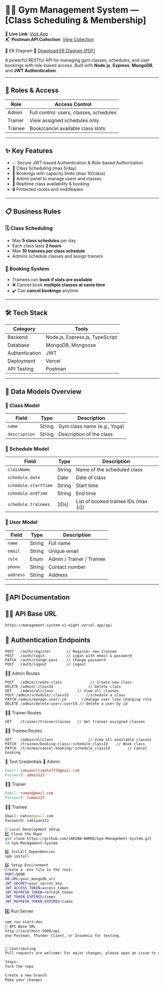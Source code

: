 # 🏋️‍♂️ Gym Management System — [Class Scheduling & Membership]

🚀 **Live Link**: [Visit App](https://management-system-xi-eight.vercel.app/)  
📬 **Postman API Collection**: [View Collection](https://documenter.getpostman.com/view/40097709/2sB2cYbKi8)

📁 ER Diagram
📄 [Download ER Diagram (PDF)](https://drive.google.com/file/d/1k84kJfpRJ6fiD20vjnocyGmAgufRDtBL/view?usp=sharing)

A powerful RESTful API for managing gym classes, schedules, and user bookings with role-based access. Built with **Node.js**, **Express**, **MongoDB**, and **JWT Authentication**.

---

## 🔑 Roles & Access

| Role     | Access Control |
|----------|----------------|
| Admin    | Full control: users, classes, schedules |
| Trainer  | View assigned schedules only            |
| Trainee  | Book/cancel available class slots       |

---

## ✨ Key Features

- ✅ Secure JWT-based Authentication & Role-based Authorization
- 📅 Class Scheduling (max 5/day)
- 👥 Bookings with capacity limits (max 10/class)
- 👤 Admin panel to manage users and classes
- 🔄 Realtime class availability & booking
- 🔒 Protected routes and middleware

---

## 📋 Business Rules

### 🗓️ Class Scheduling
- Max **5 class schedules** per day  
- Each class lasts **2 hours**  
- Max **10 trainees per class schedule**  
- Admins schedule classes and assign trainers  

### 📅 Booking System
- Trainees can **book if slots are available**  
- ❌ Cannot book **multiple classes at same time**  
- ✔️ Can **cancel bookings** anytime

---

## 🛠️ Tech Stack

| Category       | Tools                              |
|----------------|-------------------------------------|
| Backend        | Node.js, Express.js, TypeScript     |
| Database       | MongoDB, Mongoose                   |
| Authentication | JWT                                 |
| Deployment     | Vercel     |
| API Testing    | Postman                             |

---

## 🧩 Data Models Overview

### 📘 Class Model
| Field       | Type   | Description                   |
|-------------|--------|-------------------------------|
| `name`      | String | Gym class name (e.g., Yoga)   |
| `description`| String| Description of the class      |

### 📅 Schedule Model
| Field           | Type     | Description                             |
|-----------------|----------|-----------------------------------------|
| `className`     | String   | Name of the scheduled class             |
| `schedule.date` | Date     | Date of class                           |
| `schedule.startTime`     | String   | Start time                              |
| `schedule.endTime`       | String   | End time                                |
| `schedule.trainees`      | [IDs]    | List of booked trainee IDs (max 10)     |

### 👤 User Model
| Field     | Type     | Description                     |
|-----------|----------|---------------------------------|
| `name`    | String   | Full name                       |
| `email`   | String   | Unique email                    |
| `role`    | Enum     | Admin / Trainer / Trainee       |
| `phone`   | String   | Contact number                  |
| `address` | String   | Address                         |

---
## 🔐API Documentation 

## 🔐🔗 API Base URL
```http
https://management-system-xi-eight.vercel.app/api
```

## 🔐 Authentication Endpoints

```http
POST   /auth/register       // Register new trainee
POST   /auth/login          // Login with email & password
PATCH  /auth/change-pass    // Change password
POST   /auth/logout         // Logout
```

👨‍💼 Admin Routes
```http
POST   /admin/create-class             // Create new class
DELETE /admin/:classId                // Delete class
GET    /admin/allclass           // View all classes
POST /admin/schedule/:classId        //schedule a class
PATCH /admin/manage-user/:id       //manage user like changing role
DELETE /admin/delete-user/:userId // delete a user by id
```
🧑‍🏫 Trainer Routes
```http
GET    /trainer/trainerclasses   // Get trainer-assigned classes
```
🧑‍🎓 Trainee Routes
```http
GET    /admin/allclass                // View all available classes
PATCH  /trainee/booking-class/:schedule_classId    // Book class
PATCH  /trainee/cancel-booking/:schedule_classId        // Cancel booking
```
🧪 Test Credentials
🔐 Admin
```makefile
Email: jakuanultimate777@gmail.com  
Password: admin123
```
👨‍🏫 Trainer
```makefile
Email: ruman@gmail.com  
Password: ruman123
```
🧑‍🎓 Trainee
```graphql
Email: nahin@gmail.com  
Password: nahiyan123
```
```bash
🧰 Local Development Setup
1️⃣ Clone the Repo
git clone https://github.com/JAKUAN-AHMED/Gym-Management-System.git
cd Gym-Management-System
```

```bash
2️⃣ Install Dependencies
npm install
```

```bash
3️⃣ Setup Environment
Create a .env file in the root:
PORT=5000
DB_URL=your_mongodb_uri
JWT_SECRET=your_secret_key
JWT_ACCESS_TOKEN=access_token
JWT_REFRESH_TOKEN=refresh_token
JWT_TOKEN_EXPIRES=times
JWT_REFRESH_TOKEN_EXPIRES=times
```

4️⃣ Run Server
```bash
npm run start:dev
🔗 API Base URL
http://localhost:5000/api
Use Postman, Thunder Client, or Insomnia for testing.
```



```bash

🤝 Contributing
Pull requests are welcome! For major changes, please open an issue to discuss.

Steps:
Fork the repo

Create a new branch
Make your changes

```
